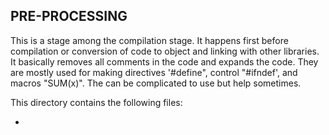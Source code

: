 ## PRE-PROCESSING

This is a stage among the compilation stage. It happens first before compilation or conversion of code to object and linking with other libraries. It basically removes all comments in the code and expands the code. They are mostly used for making directives '#define", control "#ifndef', and macros "SUM(x)". The can be complicated to use but help sometimes.

This directory contains the following files:

*
